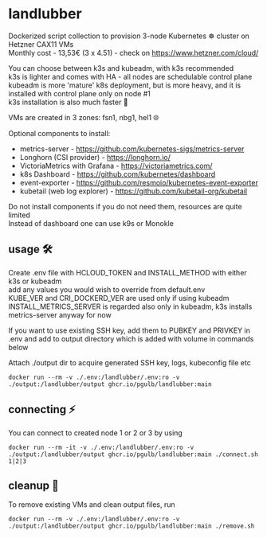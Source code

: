 # landlubber

Dockerized script collection to provision 3-node Kubernetes ☸️ cluster on Hetzner CAX11 VMs  
Monthly cost - 13,53€ (3 x 4.51) - check on https://www.hetzner.com/cloud/  
  
You can choose between k3s and kubeadm, with k3s recommended  
k3s is lighter and comes with HA - all nodes are schedulable control plane  
kubeadm is more 'mature' k8s deployment, but is more heavy, and it is installed with control
plane only on node #1  
k3s installation is also much faster 🚀  
  
VMs are created in 3 zones: fsn1, nbg1, hel1 🌐  
  
Optional components to install:
- metrics-server - https://github.com/kubernetes-sigs/metrics-server
- Longhorn (CSI provider) - https://longhorn.io/
- VictoriaMetrics with Grafana - https://victoriametrics.com/
- k8s Dashboard - https://github.com/kubernetes/dashboard
- event-exporter - https://github.com/resmoio/kubernetes-event-exporter
- kubetail (web log explorer) - https://github.com/kubetail-org/kubetail
  
Do not install components if you do not need them, resources are quite limited  
Instead of dashboard one can use k9s or Monokle  
  
## usage 🛠️
  
Create .env file with HCLOUD_TOKEN and INSTALL_METHOD with either k3s or kubeadm  
add any values you would wish to override from default.env  
KUBE_VER and CRI_DOCKERD_VER are used only if using kubeadm  
INSTALL_METRICS_SERVER is regarded also only in kubeadm, k3s installs metrics-server anyway for now
  
If you want to use existing SSH key, add them to PUBKEY and PRIVKEY in .env and add to output
directory which is added with volume in commands below  
  
Attach ./output dir to acquire generated SSH key, logs, kubeconfig file etc
  
```shell
docker run --rm -v ./.env:/landlubber/.env:ro -v ./output:/landlubber/output ghcr.io/pgulb/landlubber:main
```
  
## connecting ⚡
  
You can connect to created node 1 or 2 or 3 by using  
  
```shell
docker run --rm -it -v ./.env:/landlubber/.env:ro -v ./output:/landlubber/output ghcr.io/pgulb/landlubber:main ./connect.sh 1|2|3
```
  
## cleanup 🧹
  
To remove existing VMs and clean output files, run  
  
```shell
docker run --rm -v ./.env:/landlubber/.env:ro -v ./output:/landlubber/output ghcr.io/pgulb/landlubber:main ./remove.sh
```
  